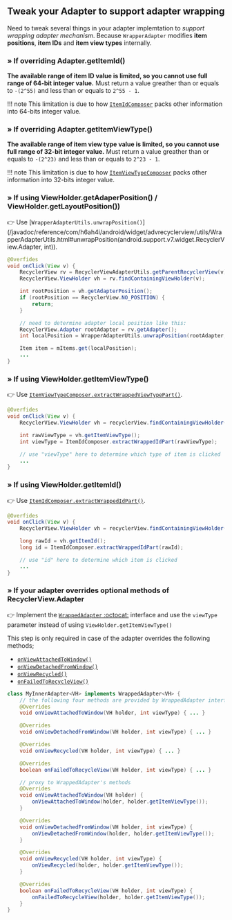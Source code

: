 ## Tweak your Adapter to support adapter wrapping

Need to tweak several things in your adapter implemtation to *support wrapping adapter mechanism*.
Because `WrapperAdapter` modifies **item positions**, **item IDs** and **item view types** internally.

### &raquo; If overriding Adapter.getItemId()

**The available range of item ID value is limited, so you cannot use full range of 64-bit integer value.** Must return a value greather than or equals to `-(2^55)` and less than or equals to `2^55 - 1`.

!!! note
    This limitation is due to how [`ItemIdComposer`](/wrapper-adapter/composed-adapter/#itemidcomposer) packs other information into 64-bits integer value.


### &raquo; If overriding Adapter.getItemViewType()

**The available range of item view type value is limited, so you cannot use full range of 32-bit integer value.** Must return a value greather than or equals to `-(2^23)` and less than or equals to `2^23 - 1`.

!!! note
    This limitation is due to how [`ItemViewTypeComposer`](/wrapper-adapter/composed-adapter/#itemviewtypecomposer) packs other information into 32-bits integer value.


### &raquo; If using ViewHolder.getAdaperPosition() / ViewHolder.getLayoutPosition())

:point_right: Use [`WrapperAdapterUtils.unwrapPosition()`](/javadoc/reference/com/h6ah4i/android/widget/advrecyclerview/utils/WrapperAdapterUtils.html#unwrapPosition(android.support.v7.widget.RecyclerView.Adapter, int)).

```java
@Overfides
void onClick(View v) {
    RecyclerView rv = RecyclerViewAdapterUtils.getParentRecyclerView(v);
    RecyclerView.ViewHolder vh = rv.findContainingViewHolder(v);

    int rootPosition = vh.getAdapterPosition();
    if (rootPosition == RecyclerView.NO_POSITION) {
        return;
    }

    // need to determine adapter local position like this:
    RecyclerView.Adapter rootAdapter = rv.getAdapter();
    int localPosition = WrapperAdapterUtils.unwrapPosition(rootAdapter, this, rootPosition);

    Item item = mItems.get(localPosition);
    ...
}
```

### &raquo; If using ViewHolder.getItemViewType()

:point_right: Use [`ItemViewTypeComposer.extractWrappedViewTypePart()`](/javadoc/reference/com/h6ah4i/android/widget/advrecyclerview/adapter/ItemViewTypeComposer.html#extractWrappedViewTypePart(int)).

```java
@Overfides
void onClick(View v) {
    RecyclerView.ViewHolder vh = recyclerView.findContainingViewHolder(v);

    int rawViewType = vh.getItemViewType();
    int viewType = ItemIdComposer.extractWrappedIdPart(rawViewType);

    // use "viewType" here to determine which type of item is clicked
    ...
}
```


### &raquo; If using ViewHolder.getItemId()

:point_right: Use [`ItemIdComposer.extractWrappedIdPart()`](/javadoc/reference/com/h6ah4i/android/widget/advrecyclerview/adapter/ItemIdComposer.html#extractWrappedIdPart(long)).

```java
@Overfides
void onClick(View v) {
    RecyclerView.ViewHolder vh = recyclerView.findContainingViewHolder(v);

    long rawId = vh.getItemId();
    long id = ItemIdComposer.extractWrappedIdPart(rawId);

    // use "id" here to determine which item is clicked
    ...
}
```


### &raquo; If your adapter overrides optional methods of RecyclerView.Adapter

:point_right: Implement the [`WrappedAdapter` :octocat:](https://github.com/h6ah4i/android-advancedrecyclerview/blob/master/library/src/main/java/com/h6ah4i/android/widget/advrecyclerview/adapter/WrappedAdapter.java) interface and use the `viewType` parameter instead of using `ViewHolder.getItemViewType()`

This step is only required in case of the adapter overrides the following methods;

- [`onViewAttachedToWindow()`](https://developer.android.com/reference/android/support/v7/widget/RecyclerView.Adapter.html#onAttachedToRecyclerView(android.support.v7.widget.RecyclerView))
- [`onViewDetachedFromWindow()`](https://developer.android.com/reference/android/support/v7/widget/RecyclerView.Adapter.html#onViewDetachedFromWindow(VH))
- [`onViewRecycled()`](https://developer.android.com/reference/android/support/v7/widget/RecyclerView.Adapter.html#onViewRecycled(VH))
- [`onFailedToRecycleView()`](https://developer.android.com/reference/android/support/v7/widget/RecyclerView.Adapter.html#onFailedToRecycleView(VH))

```java
class MyInnerAdapter<VH> implements WrappedAdapter<VH> {
    // the following four methods are provided by WrappedAdapter interface
    @Overrides
    void onViewAttachedToWindow(VH holder, int viewType) { ... }

    @Overrides
    void onViewDetachedFromWindow(VH holder, int viewType) { ... }

    @Overrides
    void onViewRecycled(VH holder, int viewType) { ... }

    @Overrides
    boolean onFailedToRecycleView(VH holder, int viewType) { ... }

    // proxy to WrappedAdapter's methods
    @Overrides
    void onViewAttachedToWindow(VH holder) {
        onViewAttachedToWindow(holder, holder.getItemViewType());
    }

    @Overrides
    void onViewDetachedFromWindow(VH holder, int viewType) {
        onViewDetachedFromWindow(holder, holder.getItemViewType());
    }

    @Overrides
    void onViewRecycled(VH holder, int viewType) {
        onViewRecycled(holder, holder.getItemViewType());
    }

    @Overrides
    boolean onFailedToRecycleView(VH holder, int viewType) {
        onFailedToRecycleView(holder, holder.getItemViewType());
    }
}
```
